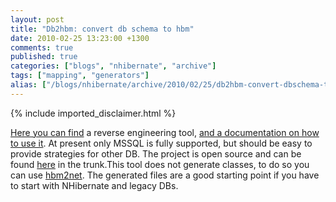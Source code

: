 ```yaml
---
layout: post
title: "Db2hbm: convert db schema to hbm"
date: 2010-02-25 13:23:00 +1300
comments: true
published: true
categories: ["blogs", "nhibernate", "archive"]
tags: ["mapping", "generators"]
alias: ["/blogs/nhibernate/archive/2010/02/25/db2hbm-convert-dbschema-to-hbm.aspx"]
---
```

<!-- more -->
{% include imported_disclaimer.html %}
<p><a href="/media/p/615.aspx" target="_blank">Here you can find</a> a reverse engineering tool, <a href="/wikis/howtonh/how-to-use-db2hbm.aspx">and a documentation on how to use it</a>. At present only MSSQL is fully supported, but should be easy to provide strategies for other DB. The project is open source and can be found <a href="http://sourceforge.net/projects/nhcontrib/" target="_blank">here</a> in the trunk.This tool does not generate classes, to do so you can use <a href="/media/p/546.aspx" target="_blank">hbm2net</a>. The generated files are a good starting point if you have to start with NHibernate and legacy DBs.</p>
